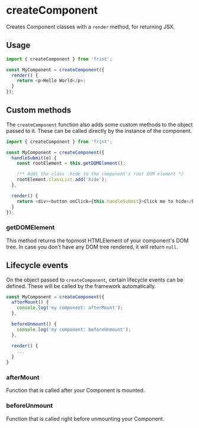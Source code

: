 # createComponent

Creates Component classes with a `render` method, for returning JSX.

## Usage

```js
import { createComponent } from 'frint';

const MyComponent = createComponent({
  render() {
    return <p>Hello World</p>;
  }
});
```

## Custom methods

The `createComponent` function also adds some custom methods to the object passed to it. These can be called directly
by the instance of the component.

```js
import { createComponent } from 'frint';

const MyComponent = createComponent({
  handleSubmit(e) {
    const rootElement = this.getDOMElement();

    /** Adds the class .hide to the component's root DOM element */
    rootElement.classList.add('hide');
  },

  render() {
    return <div><button onClick={this.handleSubmit}>Click me to hide</button></div>;
  }
});
```

### getDOMElement

This method returns the topmost HTMLElement of your component's DOM tree. In case you don't have any DOM tree rendered,
it will return `null`.


## Lifecycle events

On the object passed to `createComponent`, certain lifecycle events can be defined. These will be called by the framework automatically.

```js
const MyComponent = createComponent({
  afterMount() {
    console.log('my component: afterMount');
  },

  beforeUnmount() {
    console.log('my component: beforeUnmount');
  },

  render() {
    ...
  }
}
```

### afterMount

Function that is called after your Component is mounted.

### beforeUnmount

Function that is called right before unmounting your Component.
